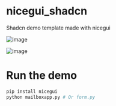 # nicegui_shadcn
Shadcn demo template made with nicegui



![image](https://github.com/user-attachments/assets/4472ebfd-b942-4cc6-aae2-336928aae6bf)

![image](https://github.com/user-attachments/assets/814b6c20-6516-400b-81a4-195048cb7457)


# Run the demo

```python
pip install nicegui
python mailboxapp.py # Or form.py
```
